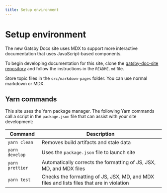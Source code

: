```yaml
---
title: Setup environment
---
```


# Setup environment

The new Gatsby Docs site uses MDX to support more interactive documentation that uses JavaScript-based components.

To begin developing documentation for this site, clone the [gatsby-doc-site repository][repo] and follow the instructions in the `README.md` file.

Store topic files in the `src/markdown-pages` folder. You can use normal markdown or MDX.

## Yarn commands

This site uses the Yarn package manager. The following Yarn commands call a script in the `package.json` file that can assist with your site development:

| Command         | Description                                                                               |
| --------------- | ----------------------------------------------------------------------------------------- |
| `yarn clean`    | Removes build artifacts and stale data                                                    |
| `yarn develop`  | Uses the `package.json` file to launch site                                               |
| `yarn prettier` | Automatically corrects the formatting of JS, JSX, MD, and MDX files                       |
| `yarn test`     | Checks the formatting of JS, JSX, MD, and MDX files and lists files that are in violation |

<!-- link definitions -->

[repo]: https://github.com/jcalcaben/gatsby-doc-site
